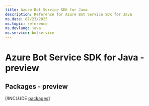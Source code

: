```yaml
---
title: Azure Bot Service SDK for Java
description: Reference for Azure Bot Service SDK for Java
ms.date: 07/23/2025
ms.topic: reference
ms.devlang: java
ms.service: botservice
---
```

# Azure Bot Service SDK for Java - preview
## Packages - preview
[!INCLUDE [packages](bot-service-index.md)]